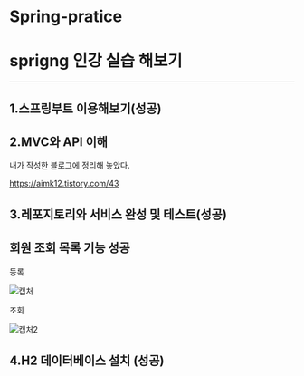 # Spring-pratice

# sprigng 인강 실습 해보기
-------------------------------------
## 1.스프링부트 이용해보기(성공)

## 2.MVC와 API 이해 

내가 작성한 블로그에 정리해 놓았다.

https://aimk12.tistory.com/43

## 3.레포지토리와 서비스 완성 및 테스트(성공)

## 회원 조회 목록 기능 성공

등록

![캡처](https://user-images.githubusercontent.com/91003734/145410732-7add57f6-f15a-4e11-9ee7-99a9c2b0a826.PNG)

조회

![캡처2](https://user-images.githubusercontent.com/91003734/145410842-850716aa-8469-419b-bb17-d836b9393201.PNG)

## 4.H2 데이터베이스 설치 (성공)